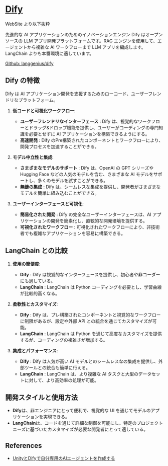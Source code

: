 # [Dify](https://dify.ai/)

WebSite より以下抜粋

先進的な AI アプリケーションのためのイノベーションエンジン
Dify はオープンソースの LLM アプリ開発プラットフォームです。RAG エンジンを使用して、エージェントから複雑な AI ワークフローまで LLM アプリを編成します。
LangChain よりも本番環境に適しています。

[Github: langgenius/dify](https://github.com/langgenius/dify)

## **Dify の特徴**

Dify は AI アプリケーション開発を支援するためのローコード、ユーザーフレンドリなプラットフォーム。

1. **低コードと可視化ワークフロー**:

   - **ユーザーフレンドリなインターフェース** : Dify は、視覚的なワークフローとドラッグ&ドロップ機能を提供し、ユーザーがコーディングの専門知識を必要とせずに AI アプリケーションを構築できるようにする。
   - **高速開発** : Dify のPre構築されたコンポーネントとワークフローにより、開発プロセスを加速することができる。

2. **モデル中立性と集成**:

   - **さまざまなモデルのサポート** : Dify は、OpenAI の GPT シリーズや Hugging Face などの人気のモデルを含む、さまざまな AI モデルをサポートし、多くのモデルを試すことができる。
   - **無缝の集成** : Dify は、シームレスな集成を提供し、開発者がさまざまなモデルを簡単に組み込むことができる。

3. **ユーザーインターフェースと可視化**:
   - **簡易化された開発** : Dify の完全なユーザーインターフェースは、AI アプリケーションの開発を簡素化し、直観的な開発環境を提供する。
   - **可視化されたワークフロー** : 可視化されたワークフローにより、非技術者でも複雑なアプリケーションを容易に構築できる。

## **LangChain との比較**

1. **使用の簡便度**:

   - **Dify** : Dify は視覚的なインターフェースを提供し、初心者や非コーダーにも適している。
   - **LangChain** : LangChain は Python コーディングを必要とし、学習曲線が比較的高くなる。

2. **柔軟性とカスタマイズ**:

   - **Dify** : Dify は、プレ構築されたコンポーネントと視覚的なワークフローに制限があるが、設定や外部 API との統合を通じてカスタマイズが可能。
   - **LangChain** : LangChain は Python を通じて高度なカスタマイズを提供するが、コーディングの複雑さが増加する。

3. **集成とパフォーマンス**:
   - **Dify** : Dify は人気が高い AI モデルとのシームレスなの集成を提供し、外部ツールとの統合も簡単に行える。
   - **LangChain** : LangChain は、より複雑な AI タスクと大型のデータセットに対して、より高効率の処理が可能。

## **開発スタイルと使用方法**

- **Dify**は、非エンジニアにとって便利で、視覚的な UI を通じてモデルのアプリケーションを実現できる。
- **LangChain**は、コードを通じて詳細な制御を可能にし、特定のプロジェクトニーズに基づいたカスタマイズが必要な開発者にとって適している。

## References

- [UnityとDifyで自分専用のAIエージェントを作成する](https://creators.bengo4.com/entry/2024/12/20/000000)
